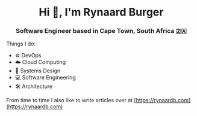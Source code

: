 <h1 align="center">Hi 👋, I'm Rynaard Burger</h1>
<h3 align="center">Software Engineer based in Cape Town, South Africa 🇿🇦</h3>

Things I do:

- ⚙️ DevOps
- ☁️ Cloud Computing
- 📱 Systems Design
- 💻 Software Engineering
- 🛠 Architecture

From time to time I also like to write articles over at [https://rynaardb.com](https://rynaardb.com)
